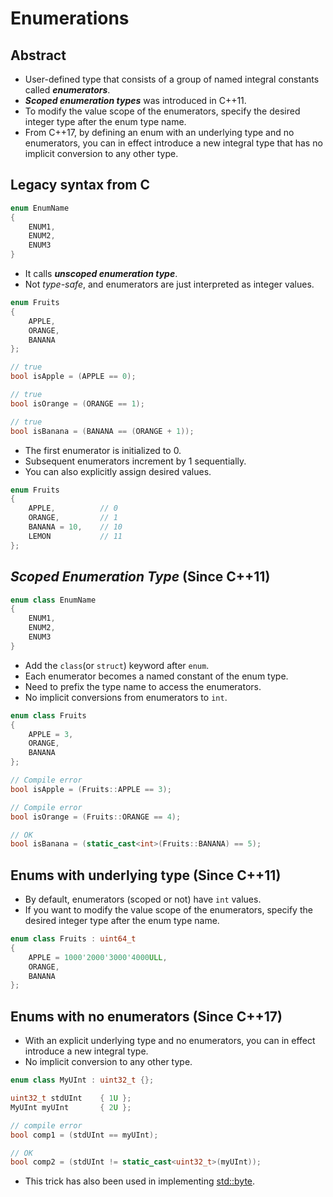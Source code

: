 # Enumerations

## Abstract

- User-defined type that consists of a group of named integral constants called ***enumerators***.
- ***Scoped enumeration types*** was introduced in C++11.
- To modify the value scope of the enumerators, specify the desired integer type after the enum type name.
- From C++17, by defining an enum with an underlying type and no enumerators, you can in effect introduce a new integral type that has no implicit conversion to any other type.

## Legacy syntax from C

```cpp
enum EnumName
{
    ENUM1,
    ENUM2,
    ENUM3
}
```

- It calls ***unscoped enumeration type***.
- Not *type-safe*, and enumerators are just interpreted as integer values.

```cpp
enum Fruits
{
    APPLE,
    ORANGE,
    BANANA
};

// true
bool isApple = (APPLE == 0);

// true
bool isOrange = (ORANGE == 1);

// true
bool isBanana = (BANANA == (ORANGE + 1));
```

- The first enumerator is initialized to 0.
- Subsequent enumerators increment by 1 sequentially.
- You can also explicitly assign desired values.

```cpp
enum Fruits
{
    APPLE,          // 0
    ORANGE,         // 1
    BANANA = 10,    // 10
    LEMON           // 11
};
```

## *Scoped Enumeration Type* (Since C++11)

```cpp
enum class EnumName
{
    ENUM1,
    ENUM2,
    ENUM3
}
```

- Add the `class`(or `struct`) keyword after `enum`.
- Each enumerator becomes a named constant of the enum type.
- Need to prefix the type name to access the enumerators.
- No implicit conversions from enumerators to `int`.

```cpp
enum class Fruits
{
    APPLE = 3,
    ORANGE,
    BANANA
};

// Compile error
bool isApple = (Fruits::APPLE == 3);

// Compile error
bool isOrange = (Fruits::ORANGE == 4);

// OK
bool isBanana = (static_cast<int>(Fruits::BANANA) == 5);
```

## Enums with underlying type (Since C++11)

- By default, enumerators (scoped or not) have `int` values.
- If you want to modify the value scope of the enumerators, specify the desired integer type after the enum type name.

```cpp
enum class Fruits : uint64_t
{
    APPLE = 1000'2000'3000'4000ULL,
    ORANGE,
    BANANA
};
```

## Enums with no enumerators (Since C++17)

- With an explicit underlying type and no enumerators, you can in effect introduce a new integral type.
- No implicit conversion to any other type.

```cpp
enum class MyUInt : uint32_t {};

uint32_t stdUInt    { 1U };
MyUInt myUInt       { 2U };

// compile error
bool comp1 = (stdUInt == myUInt);

// OK
bool comp2 = (stdUInt != static_cast<uint32_t>(myUInt));
```

- This trick has also been used in implementing [std::byte](https://en.cppreference.com/w/cpp/types/byte).